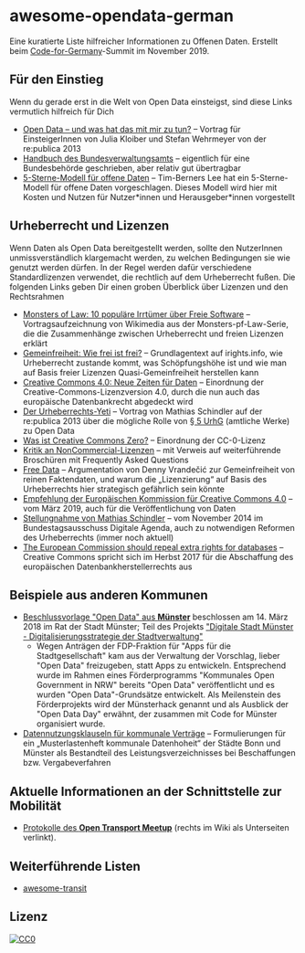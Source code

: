 # awesome-opendata-german
Eine kuratierte Liste hilfreicher Informationen zu Offenen Daten. Erstellt beim [Code-for-Germany](https://codefor.de)-Summit im November 2019.

## Für den Einstieg

Wenn du gerade erst in die Welt von Open Data einsteigst, sind diese Links vermutlich hilfreich für Dich

* [Open Data – und was hat das mit mir zu tun?](https://www.youtube.com/watch?v=QBSNr6UXIJg) – Vortrag für EinsteigerInnen von Julia Kloiber und Stefan Wehrmeyer von der re:publica 2013
* [Handbuch des Bundesverwaltungsamts](https://www.bva.bund.de/DE/Services/Behoerden/Beratung/Beratungszentrum/Methoden/_documents/stda_open_data.html) – eigentlich für eine Bundesbehörde geschrieben, aber relativ gut übertragbar
* [5-Sterne-Modell für offene Daten](https://5stardata.info/de) – Tim-Berners Lee hat ein 5-Sterne-Modell für offene Daten vorgeschlagen. Dieses Modell wird hier mit Kosten und Nutzen für Nutzer\*innen und Herausgeber\*innen vorgestellt

## Urheberrecht und Lizenzen

Wenn Daten als Open Data bereitgestellt werden, sollte den NutzerInnen unmissverständlich klargemacht werden, zu welchen Bedingungen sie wie genutzt werden dürfen. In der Regel werden dafür verschiedene Standardlizenzen verwendet, die rechtlich auf dem Urheberrecht fußen. Die folgenden Links geben Dir einen groben Überblick über Lizenzen und den Rechtsrahmen

* [Monsters of Law: 10 populäre Irrtümer über Freie Software](https://www.youtube.com/watch?v=M1Ut92SaWk8) – Vortragsaufzeichnung von Wikimedia aus der Monsters-pf-Law-Serie, die die Zusammenhänge zwischen Urheberrecht und freien Lizenzen erklärt
* [Gemeinfreiheit: Wie frei ist frei?](https://irights.info/artikel/gemeinfreiheit-wie-frei-ist-frei/29619) – Grundlagentext auf irights.info, wie Urheberrecht zustande kommt, was Schöpfungshöhe ist und wie man auf Basis freier Lizenzen Quasi-Gemeinfreiheit herstellen kann
* [Creative Commons 4.0: Neue Zeiten für Daten](https://irights.info/artikel/john-weitzmann-freie-lizenzen-neue-zeiten-fur-daten/20676) – Einordnung der Creative-Commons-Lizenzversion 4.0, durch die nun auch das europäische Datenbankrecht abgedeckt wird
* [Der Urheberrechts-Yeti](https://www.youtube.com/watch?v=yVnDp6zKGpk) – Vortrag von Mathias Schindler auf der re:publica 2013 über die mögliche Rolle von [§ 5 UrhG](https://www.gesetze-im-internet.de/urhg/__5.html) (amtliche Werke) zu Open Data
* [Was ist Creative Commons Zero?](https://irights.info/artikel/was-ist-cc0/28750) – Einordnung der CC-0-Lizenz
* [Kritik an NonCommercial-Lizenzen](https://irights.info/artikel/oer-creative-commons-noncommercial/28879) – mit Verweis auf weiterführende Broschüren mit Frequently Asked Questions
* [Free Data](http://simia.net/wiki/Free_data) – Argumentation von Denny Vrandečić zur Gemeinfreiheit von reinen Faktendaten, und warum die „Lizenzierung“ auf Basis des Urheberrechts hier strategisch gefährlich sein könnte
* [Empfehlung der Europäischen Kommission für Creative Commons 4.0](https://ec.europa.eu/jrc/en/news/commission-makes-it-even-easier-citizens-reuse-all-information-it-publishes-online) – vom März 2019, auch für die Veröffentlichung von Daten
* [Stellungnahme von Mathias Schindler](https://www.bundestag.de/resource/blob/338566/b05a12fb8dbfbab56423bc0c9c3a75d8/stellungnahme_schindler-data.pdf) – vom November 2014 im Bundestagsausschuss Digitale Agenda, auch zu notwendigen Reformen des Urheberrechts (immer noch aktuell)
* [The European Commission should repeal extra rights for databases](https://creativecommons.org/2017/08/30/european-commission-repeal-extra-rights-databases/) – Creative Commons spricht sich im Herbst 2017 für die Abschaffung des europäischen Datenbankherstellerrechts aus


## Beispiele aus anderen Kommunen

- [Beschlussvorlage "Open Data" aus **Münster**](https://www.stadt-muenster.de/sessionnet/sessionnetbi/getfile.php?id=418200&type=do) beschlossen am 14. März 2018 im Rat der Stadt Münster; Teil des Projekts ["Digitale Stadt Münster - Digitalisierungsstrategie der Stadtverwaltung"](https://www.stadt-muenster.de/sessionnet/sessionnetbi/vo0050.php?__kvonr=2004042826&voselect=10896)
  - Wegen Anträgen der FDP-Fraktion für "Apps für die Stadtgesellschaft" kam aus der Verwaltung der Vorschlag, lieber "Open Data" freizugeben, statt Apps zu entwickeln. Entsprechend wurde im Rahmen eines Förderprogramms "Kommunales Open Government in NRW" bereits "Open Data" veröffentlicht und es wurden "Open Data"-Grundsätze entwickelt. Als Meilenstein des Förderprojekts wird der Münsterhack genannt und als Ausblick der "Open Data Day" erwähnt, der zusammen mit Code for Münster organisiert wurde.
- [Datennutzungsklauseln für kommunale Verträge](https://github.com/od-ms/datennutzungsklauseln-muster) – Formulierungen für ein „Musterlastenheft kommunale Datenhoheit“ der Städte Bonn und Münster als Bestandteil des Leistungsverzeichnisses bei Beschaffungen bzw. Vergabeverfahren
  
 ## Aktuelle Informationen an der Schnittstelle zur Mobilität
 - [Protokolle des **Open Transport Meetup**](https://github.com/transportkollektiv/meetup/wiki) (rechts im Wiki als Unterseiten verlinkt).

## Weiterführende Listen

* [awesome-transit](https://github.com/CUTR-at-USF/awesome-transit)

## Lizenz

[![CC0](http://mirrors.creativecommons.org/presskit/buttons/88x31/svg/cc-zero.svg)](https://creativecommons.org/publicdomain/zero/1.0/)
